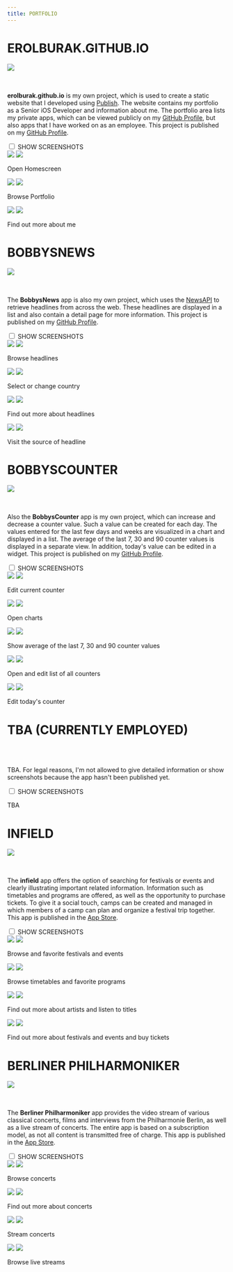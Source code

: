 ```yaml
---
title: PORTFOLIO
---
```


<div class="wrapper-portfolio-header">
    <h1>EROLBURAK.GITHUB.IO</h1>
    <div class="wrapper-links-right">
        <a href="https://github.com/erolburak/erolburak.github.io" target="_blank" class="wrapper-link-image-portfolio">
            <img src="/images/github.svg" class="link-image-portfolio-header">
        </a>
    </div>
</div>
<br></br>
<p><b>erolburak.github.io</b> is my own project, which is used to create a static website that I developed using <a href="https://github.com/JohnSundell/Publish" target="_blank">Publish</a>. The website contains my portfolio as a Senior iOS Developer and information about me. The portfolio area lists my private apps, which can be viewed publicly on my <a href="https://github.com/erolburak" target="_blank">GitHub Profile</a>, but also apps that I have worked on as an employee. This project is published on my <a href="https://github.com/erolburak/erolburak.github.io" target="_blank">GitHub Profile</a>.</p>
<div class="wrapper-collapse">
    <input id="collapse1" class="collapse-toggle" type="checkbox">
    <label for="collapse1" class="collapse-label-toggle">SHOW SCREENSHOTS</label>
    <div class="wrapper-collapse-content">
        <div class="wrapper-portfolio">
            <div class="wrapper-portfolio-screenshot-title">
                <div class="wrapper-screenshot">
                    <img src="/images/screenshots/iPhone.png" class="iPhone-image"/>
                    <img src="/images/screenshots/en/erolburak.github.io1.png" class="screenshot-image"/>
                    <div class="wrapper-screenshot-overlay"/></div>
                </div>
                <p class="screenshot-title">Open Homescreen</p>
            </div>
            <div class="wrapper-portfolio-screenshot-title">
                <div class="wrapper-screenshot">
                    <img src="/images/screenshots/iPhone.png" class="iPhone-image"/>
                    <img src="/images/screenshots/en/erolburak.github.io2.png" class="screenshot-image"/>
                    <div class="wrapper-screenshot-overlay"/></div>
                </div>
                <p class="screenshot-title">Browse Portfolio</p>
            </div>
        </div>
        <div class="wrapper-portfolio">
            <div class="wrapper-portfolio-screenshot-title">
                <div class="wrapper-screenshot">
                    <img src="/images/screenshots/iPhone.png" class="iPhone-image"/>
                    <img src="/images/screenshots/en/erolburak.github.io3.png" class="screenshot-image"/>
                    <div class="wrapper-screenshot-overlay"/></div>
                </div>
                <p class="screenshot-title">Find out more about me</p>
            </div>
        </div>
    </div>
</div>
<div class="wrapper-portfolio-header">
    <h1>BOBBYSNEWS</h1>
    <div class="wrapper-links-right">
        <a href="https://github.com/erolburak/bobbysnews" target="_blank" class="wrapper-link-image-portfolio">
            <img src="/images/github.svg" class="link-image-portfolio-header">
        </a>
    </div>
</div>
<br></br>
<p>The <b>BobbysNews</b> app is also my own project, which uses the <a href="https://newsapi.org" target="_blank">NewsAPI</a> to retrieve headlines from across the web. These headlines are displayed in a list and also contain a detail page for more information. This project is published on my <a href="https://github.com/erolburak/bobbysnews" target="_blank">GitHub Profile</a>.</p>
<div class="wrapper-collapse">
    <input id="collapse2" class="collapse-toggle" type="checkbox">
    <label for="collapse2" class="collapse-label-toggle">SHOW SCREENSHOTS</label>
    <div class="wrapper-collapse-content">
        <div class="wrapper-portfolio">
            <div class="wrapper-portfolio-screenshot-title">
                <div class="wrapper-screenshot">
                    <img src="/images/screenshots/iPhone.png" class="iPhone-image"/>
                    <img src="/images/screenshots/en/bobbysnews1.png" class="screenshot-image"/>
                    <div class="wrapper-screenshot-overlay"/></div>
                </div>
                <p class="screenshot-title">Browse headlines</p>
            </div>
            <div class="wrapper-portfolio-screenshot-title">
                <div class="wrapper-screenshot">
                    <img src="/images/screenshots/iPhone.png" class="iPhone-image"/>
                    <img src="/images/screenshots/en/bobbysnews2.png" class="screenshot-image"/>
                    <div class="wrapper-screenshot-overlay"/></div>
                </div>
                <p class="screenshot-title">Select or change country</p>
            </div>
        </div>
        <div class="wrapper-portfolio">
            <div class="wrapper-portfolio-screenshot-title">
                <div class="wrapper-screenshot">
                    <img src="/images/screenshots/iPhone.png" class="iPhone-image"/>
                    <img src="/images/screenshots/en/bobbysnews3.png" class="screenshot-image"/>
                    <div class="wrapper-screenshot-overlay"/></div>
                </div>
                <p class="screenshot-title">Find out more about headlines</p>
            </div>
            <div class="wrapper-portfolio-screenshot-title">
                <div class="wrapper-screenshot">
                    <img src="/images/screenshots/iPhone.png" class="iPhone-image"/>
                    <img src="/images/screenshots/en/bobbysnews4.png" class="screenshot-image"/>
                    <div class="wrapper-screenshot-overlay"/></div>
                </div>
                <p class="screenshot-title">Visit the source of headline</p>
            </div>
        </div>
    </div>
</div>
<div class="wrapper-portfolio-header">
    <h1>BOBBYSCOUNTER</h1>
    <div class="wrapper-links-right">
        <a href="https://github.com/erolburak/bobbyscounter" target="_blank" class="wrapper-link-image-portfolio">
            <img src="/images/github.svg" class="link-image-portfolio-header">
        </a>
    </div>
</div>
<br></br>
<p>Also the <b>BobbysCounter</b> app is my own project, which can increase and decrease a counter value. Such a value can be created for each day. The values entered for the last few days and weeks are visualized in a chart and displayed in a list. The average of the last 7, 30 and 90 counter values is displayed in a separate view. In addition, today's value can be edited in a widget. This project is published on my <a href="https://github.com/erolburak/bobbyscounter" target="_blank">GitHub Profile</a>.</p>
<div class="wrapper-collapse">
    <input id="collapse3" class="collapse-toggle" type="checkbox">
    <label for="collapse3" class="collapse-label-toggle">SHOW SCREENSHOTS</label>
    <div class="wrapper-collapse-content">
        <div class="wrapper-portfolio">
            <div class="wrapper-portfolio-screenshot-title">
                <div class="wrapper-screenshot">
                    <img src="/images/screenshots/iPhone.png" class="iPhone-image"/>
                    <img src="/images/screenshots/en/bobbyscounter1.png" class="screenshot-image"/>
                    <div class="wrapper-screenshot-overlay"/></div>
                </div>
                <p class="screenshot-title">Edit current counter</p>
            </div>
            <div class="wrapper-portfolio-screenshot-title">
                <div class="wrapper-screenshot">
                    <img src="/images/screenshots/iPhone.png" class="iPhone-image"/>
                    <img src="/images/screenshots/en/bobbyscounter2.png" class="screenshot-image"/>
                    <div class="wrapper-screenshot-overlay"/></div>
                </div>
                <p class="screenshot-title">Open charts</p>
            </div>
        </div>
        <div class="wrapper-portfolio">
            <div class="wrapper-portfolio-screenshot-title">
                <div class="wrapper-screenshot">
                    <img src="/images/screenshots/iPhone.png" class="iPhone-image"/>
                    <img src="/images/screenshots/en/bobbyscounter3.png" class="screenshot-image"/>
                    <div class="wrapper-screenshot-overlay"/></div>
                </div>
                <p class="screenshot-title">Show average of the last 7, 30 and 90 counter values</p>
            </div>
            <div class="wrapper-portfolio-screenshot-title">
                <div class="wrapper-screenshot">
                    <img src="/images/screenshots/iPhone.png" class="iPhone-image"/>
                    <img src="/images/screenshots/en/bobbyscounter4.png" class="screenshot-image"/>
                    <div class="wrapper-screenshot-overlay"/></div>
                </div>
                <p class="screenshot-title">Open and edit list of all counters</p>
            </div>
        </div>
        <div class="wrapper-portfolio">
            <div class="wrapper-portfolio-screenshot-title">
                <div class="wrapper-screenshot">
                    <img src="/images/screenshots/iPhone.png" class="iPhone-image"/>
                    <img src="/images/screenshots/en/bobbyscounter5.png" class="screenshot-image"/>
                    <div class="wrapper-screenshot-overlay"/></div>
                </div>
                <p class="screenshot-title">Edit today's counter</p>
            </div>
        </div>
    </div>
</div>
<div class="wrapper-portfolio-header">
    <h1>TBA (CURRENTLY EMPLOYED)</h1>
</div>
<br></br>
<p>TBA. For legal reasons, I'm not allowed to give detailed information or show screenshots because the app hasn't been published yet.</p>
<div class="wrapper-collapse">
    <input id="collapse4" class="collapse-toggle" type="checkbox">
    <label for="collapse4" class="collapse-label-toggle">SHOW SCREENSHOTS</label>
    <div class="wrapper-collapse-content">
        <p class="screenshot-title">TBA</p>
    </div>
</div>
<div class="wrapper-portfolio-header">
    <h1>INFIELD</h1>
    <div class="wrapper-links-right">
        <a href="https://apps.apple.com/de/app/infield-ehem-festivalcamp/id1577521278" target="_blank" class="wrapper-link-image-portfolio">
            <img src="/images/appstore.svg" class="link-image-portfolio-header">
        </a>
    </div>
</div>
<br></br>
<p>The <b>infield</b> app offers the option of searching for festivals or events and clearly illustrating important related information. Information such as timetables and programs are offered, as well as the opportunity to purchase tickets. To give it a social touch, camps can be created and managed in which members of a camp can plan and organize a festival trip together. This app is published in the <a href="https://apps.apple.com/de/app/infield-ehem-festivalcamp/id1577521278" target="_blank">App Store</a>.</p>
<div class="wrapper-collapse">
    <input id="collapse5" class="collapse-toggle" type="checkbox">
    <label for="collapse5" class="collapse-label-toggle">SHOW SCREENSHOTS</label>
    <div class="wrapper-collapse-content">
        <div class="wrapper-portfolio">
            <div class="wrapper-portfolio-screenshot-title">
                <div class="wrapper-screenshot">
                    <img src="/images/screenshots/iPhone.png" class="iPhone-image"/>
                    <img src="/images/screenshots/en/infield1.png" class="screenshot-image"/>
                    <div class="wrapper-screenshot-overlay"/></div>
                </div>
                <p class="screenshot-title">Browse and favorite festivals and events</p>
            </div>
            <div class="wrapper-portfolio-screenshot-title">
                <div class="wrapper-screenshot">
                    <img src="/images/screenshots/iPhone.png" class="iPhone-image"/>
                    <img src="/images/screenshots/en/infield2.png" class="screenshot-image"/>
                    <div class="wrapper-screenshot-overlay"/></div>
                </div>
                <p class="screenshot-title">Browse timetables and favorite programs</p>
            </div>
        </div>
        <div class="wrapper-portfolio">
            <div class="wrapper-portfolio-screenshot-title">
                <div class="wrapper-screenshot">
                    <img src="/images/screenshots/iPhone.png" class="iPhone-image"/>
                    <img src="/images/screenshots/en/infield3.png" class="screenshot-image"/>
                    <div class="wrapper-screenshot-overlay"/></div>
                </div>
                <p class="screenshot-title">Find out more about artists and listen to titles</p>
            </div>
            <div class="wrapper-portfolio-screenshot-title">
                <div class="wrapper-screenshot">
                    <img src="/images/screenshots/iPhone.png" class="iPhone-image"/>
                    <img src="/images/screenshots/en/infield4.png" class="screenshot-image"/>
                    <div class="wrapper-screenshot-overlay"/></div>
                </div>
                <p class="screenshot-title">Find out more about festivals and events and buy tickets</p>
            </div>
        </div>
    </div>
</div>
<div class="wrapper-portfolio-header">
    <h1>BERLINER PHILHARMONIKER</h1>
    <div class="wrapper-links-right">
        <a href="https://apps.apple.com/us/app/berliner-philharmoniker/id554616591" target="_blank" class="wrapper-link-image-portfolio">
            <img src="/images/appstore.svg" class="link-image-portfolio-header">
        </a>
    </div>
</div>
<br></br>
<p>The <b>Berliner Philharmoniker</b> app provides the video stream of various classical concerts, films and interviews from the Philharmonie Berlin, as well as a live stream of concerts. The entire app is based on a subscription model, as not all content is transmitted free of charge. This app is published in the <a href="https://apps.apple.com/us/app/berliner-philharmoniker/id554616591" target="_blank">App Store</a>.</p>
<div class="wrapper-collapse">
    <input id="collapse6" class="collapse-toggle" type="checkbox">
    <label for="collapse6" class="collapse-label-toggle">SHOW SCREENSHOTS</label>
    <div class="wrapper-collapse-content">
        <div class="wrapper-portfolio">
            <div class="wrapper-portfolio-screenshot-title">
                <div class="wrapper-screenshot">
                    <img src="/images/screenshots/iPhone.png" class="iPhone-image"/>
                    <img src="/images/screenshots/en/berlinerphilharmoniker1.png" class="screenshot-image"/>
                    <div class="wrapper-screenshot-overlay"/></div>
                </div>
                <p class="screenshot-title">Browse concerts</p>
            </div>
            <div class="wrapper-portfolio-screenshot-title">
                <div class="wrapper-screenshot">
                    <img src="/images/screenshots/iPhone.png" class="iPhone-image"/>
                    <img src="/images/screenshots/en/berlinerphilharmoniker2.png" class="screenshot-image"/>
                    <div class="wrapper-screenshot-overlay"/></div>
                </div>
                <p class="screenshot-title">Find out more about concerts</p>
            </div>
        </div>
        <div class="wrapper-portfolio">
            <div class="wrapper-portfolio-screenshot-title">
                <div class="wrapper-screenshot">
                    <img src="/images/screenshots/iPhone.png" class="iPhone-image"/>
                    <img src="/images/screenshots/en/berlinerphilharmoniker3.png" class="screenshot-image"/>
                    <div class="wrapper-screenshot-overlay"/></div>
                </div>
                <p class="screenshot-title">Stream concerts</p>
            </div>
            <div class="wrapper-portfolio-screenshot-title">
                <div class="wrapper-screenshot">
                    <img src="/images/screenshots/iPhone.png" class="iPhone-image"/>
                    <img src="/images/screenshots/en/berlinerphilharmoniker4.png" class="screenshot-image"/>
                    <div class="wrapper-screenshot-overlay"/></div>
                </div>
                <p class="screenshot-title">Browse live streams</p>
            </div>
        </div>
    </div>
</div>
